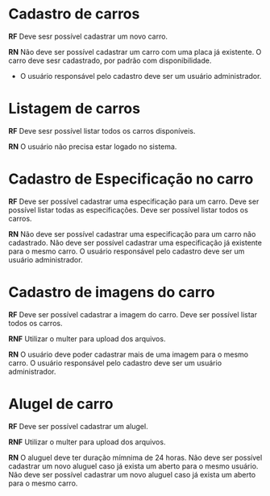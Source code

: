 # Cadastro de carros

**RF**
Deve sesr possível cadastrar um novo carro.

**RN** 
Não deve ser possível cadastrar um carro com uma placa já existente.
O carro deve sesr cadastrado, por padrão com disponibilidade.
* O usuário responsável pelo cadastro deve ser um usuário administrador.

# Listagem de carros

**RF**
Deve sesr possível listar todos os carros disponíveis.

**RN** 
O usuário não precisa estar logado no sistema.

# Cadastro de Especificação no carro

**RF**
Deve ser possível cadastrar uma especificação para um carro.
Deve ser possível listar todas as especificações.
Deve ser possível listar todos os carros.

**RN** 
Não deve ser possível cadastrar uma especificação para um carro não cadastrado.
Não deve ser possível cadastrar uma especificação já existente para o mesmo carro.
O usuário responsável pelo cadastro deve ser um usuário administrador.

# Cadastro de imagens do carro

**RF**
Deve ser possível cadastrar a imagem do carro.
Deve ser possível listar todos os carros.

**RNF**
Utilizar o multer para upload dos arquivos.

**RN** 
O usuário deve poder cadastrar mais de uma imagem para o mesmo carro.
O usuário responsável pelo cadastro deve ser um usuário administrador.

# Alugel de carro

**RF**
Deve ser possível cadastrar um alugel.

**RNF**
Utilizar o multer para upload dos arquivos.

**RN** 
O aluguel deve ter duração mímnima de 24 horas.
Não deve ser possível cadastrar um novo aluguel caso já exista um aberto para o mesmo usuário.
Não deve ser possível cadastrar um novo aluguel caso já exista um aberto para o mesmo carro.
